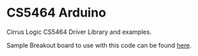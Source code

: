 # CS5464 Arduino
Cirrus Logic CS5464 Driver Library and examples.

Sample Breakout board to use with this code can be found [here](https://github.com/whatnick/CS5464_Breakout).
